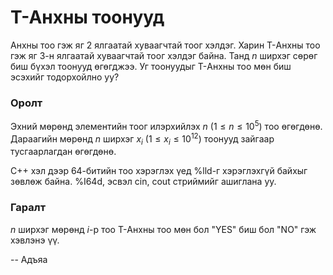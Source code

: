 Т-Анхны тоонууд
===============

Анхны тоо гэж яг $2$ ялгаатай хуваагчтай тоог хэлдэг. Харин T-Анхны тоо гэж яг $3$-н ялгаатай хуваагчтай тоог хэлдэг байна. Танд $n$ ширхэг сөрөг биш бүхэл тоонууд өгөгджээ. Уг тоонуудыг T-Анхны тоо мөн биш эсэхийг тодорхойлно уу?


### Оролт
Эхний мөрөнд элементийн тоог илэрхийлэх $n$ ($1 ≤ n ≤ 10^5$) тоо өгөгдөнө. Дараагийн мөрөнд $n$ ширхэг $x_i$ ($1 ≤ x_i ≤ 10^{12})$ тоонууд зайгаар тусгаарлагдан өгөгдөнө.

C++ хэл дээр 64-битийн тоо хэрэглэх үед %lld-г хэрэглэхгүй байхыг зөвлөж байна.
%I64d, эсвэл cin, cout стриймийг ашиглана уу.


### Гаралт
$n$ ширхэг мөрөнд $i$-р тоо T-Анхны тоо мөн бол "YES" биш бол "NO" гэж хэвлэнэ үү.

-- Адъяа
